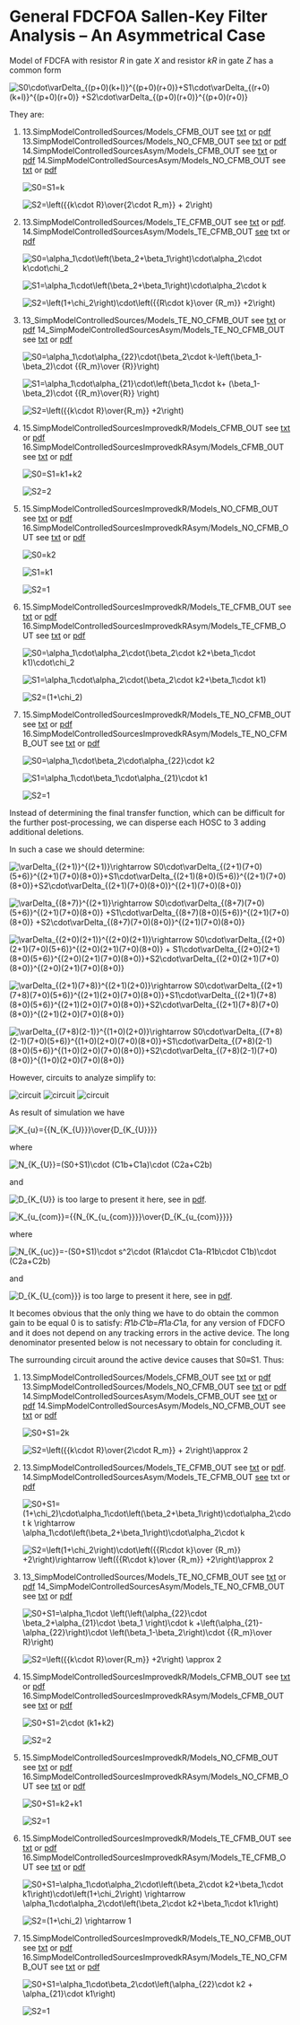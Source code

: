 # General FDCFOA Sallen-Key Filter Analysis – An Asymmetrical Case

Model of FDCFA with resistor *R* in gate *X* and resistor *kR* in gate *Z* has a common form

<!-- $S0\cdot\varDelta_{(p+0)(k+l)}^{(p+0)(r+0)}+S1\cdot\varDelta_{(r+0)(k+l)}^{(p+0)(r+0)} +S2\cdot\varDelta_{(p+0)(r+0)}^{(p+0)(r+0)}$  -->
![S0\cdot\varDelta_{(p+0)(k+l)}^{(p+0)(r+0)}+S1\cdot\varDelta_{(r+0)(k+l)}^{(p+0)(r+0)} +S2\cdot\varDelta_{(p+0)(r+0)}^{(p+0)(r+0)}](https://render.githubusercontent.com/render/math?math=S0%5Ccdot%5CvarDelta_%7B(p%2B0)(k%2Bl)%7D%5E%7B(p%2B0)(r%2B0)%7D%2BS1%5Ccdot%5CvarDelta_%7B(r%2B0)(k%2Bl)%7D%5E%7B(p%2B0)(r%2B0)%7D%20%2BS2%5Ccdot%5CvarDelta_%7B(p%2B0)(r%2B0)%7D%5E%7B(p%2B0)(r%2B0)%7D)

They are:

1. 13.SimpModelControlledSources/Models_CFMB_OUT
    see [txt](../13.%20SimpModelControlledSources/Models_CFMB_OUT%20Ideal.txt) or [pdf](../13.%20SimpModelControlledSources/Models_NO_CFMB%20Ideal.txt)
    13.SimpModelControlledSources/Models_NO_CFMB_OUT see [txt](../13.%20SimpModelControlledSources/Models_NO_CFMB%20Ideal.txt) or [pdf](../13.%20SimpModelControlledSources/Models_NO_CFMB%20Ideal.pdf)
   14.SimpModelControlledSourcesAsym/Models_CFMB_OUT see [txt](../14.%20SimpModelControlledSourcesAsym/Models_CFMB_OUT.txt) or [pdf](../14.%20SimpModelControlledSourcesAsym/Models_NO_CFMB_OUT.pdf)
   14.SimpModelControlledSourcesAsym/Models_NO_CFMB_OUT see [txt](../14.%20SimpModelControlledSourcesAsym/ModelsTE_NO_CFMB.txt) or [pdf](../14.%20SimpModelControlledSourcesAsym/ModelsTE_NO_CFMB.pdf)

    ![S0=S1=k](https://render.githubusercontent.com/render/math?math=S0%3DS1%3Dk)
    <!-- $S0=S1=k$ -->
    ![S2=\left({{k\cdot R}\over{2\cdot R_m}} + 2\right)](https://render.githubusercontent.com/render/math?math=S2%3D%5Cleft(%7B%7Bk%5Ccdot%20R%7D%5Cover%7B2%5Ccdot%20R_m%7D%7D%20%2B%202%5Cright))
    <!-- $S2=\left({{k\cdot R}\over{2\cdot R_m}} + 2\right)$ -->

2.	13.SimpModelControlledSources/Models_TE_CFMB_OUT see [txt](../13.%20SimpModelControlledSources/Models_TE_CFMB_OUT.txt)  or [pdf](../13.%20SimpModelControlledSources/Models_TE_NO_CFMB_OUT.pdf).
    14.SimpModelControlledSourcesAsym/Models_TE_CFMB_OUT [see](../14.%20SimpModelControlledSourcesAsym/ModelsTE_CFMB.txt) txt or [pdf](../14.%20SimpModelControlledSourcesAsym/ModelsTE_CFMB.pdf)

    ![S0=\alpha_1\cdot\left(\beta_2+\beta_1\right)\cdot\alpha_2\cdot k\cdot\chi_2](https://render.githubusercontent.com/render/math?math=S0%3D%5Calpha_1%5Ccdot%5Cleft(%5Cbeta_2%2B%5Cbeta_1%5Cright)%5Ccdot%5Calpha_2%5Ccdot%20k%5Ccdot%5Cchi_2)
    <!-- $S0=\alpha_1\cdot\left(\beta_2+\beta_1\right)\cdot\alpha_2\cdot k\cdot\chi_2$ -->
    ![S1=\alpha_1\cdot\left(\beta_2+\beta_1\right)\cdot\alpha_2\cdot k](https://render.githubusercontent.com/render/math?math=S1%3D%5Calpha_1%5Ccdot%5Cleft(%5Cbeta_2%2B%5Cbeta_1%5Cright)%5Ccdot%5Calpha_2%5Ccdot%20k)
    <!-- $S1=\alpha_1\cdot\left(\beta_2+\beta_1\right)\cdot\alpha_2\cdot k$ -->
    ![S2=\left(1+\chi_2\right)\cdot\left({{R\cdot k}\over {R_m}} +2\right)](https://render.githubusercontent.com/render/math?math=S2%3D%5Cleft(1%2B%5Cchi_2%5Cright)%5Ccdot%5Cleft(%7B%7BR%5Ccdot%20k%7D%5Cover%20%7BR_m%7D%7D%20%2B2%5Cright))
    <!-- $S2=\left(1+\chi_2\right)\cdot\left({{R\cdot k}\over {R_m}} +2\right)$ -->

3. 13_SimpModelControlledSources/Models_TE_NO_CFMB_OUT see [txt](../13.13.%20SimpModelControlledSources/Models_TE_NO_CFMB_OUT.txt) or [pdf](../13.%20SimpModelControlledSources/Models_TE_NO_CFMB_OUT.pdf)
    14_SimpModelControlledSourcesAsym/Models_TE_NO_CFMB_OUT see [txt](14.../14.%20SimpModelControlledSourcesAsym/ModelsTE_NO_CFMB.txt) or [pdf](14.../14.%20SimpModelControlledSourcesAsym/Models_TE_NO_CFMB.pdf)

    ![S0=\alpha_1\cdot\alpha_{22}\cdot(\beta_2\cdot k-\left(\beta_1-\beta_2)\cdot {{R_m}\over {R}}\right)](https://render.githubusercontent.com/render/math?math=S0%3D%5Calpha_1%5Ccdot%5Calpha_%7B22%7D%5Ccdot(%5Cbeta_2%5Ccdot%20k-%5Cleft(%5Cbeta_1-%5Cbeta_2)%5Ccdot%20%7B%7BR_m%7D%5Cover%20%7BR%7D%7D%5Cright))
    <!-- $S0=\alpha_1\cdot\alpha_{22}\cdot(\beta_2\cdot k-\left(\beta_1-\beta_2)\cdot {{R_m}\over {R}}\right)$ -->
    ![S1=\alpha_1\cdot\alpha_{21}\cdot\left(\beta_1\cdot k+ (\beta_1-\beta_2)\cdot {{R_m}\over{R}}  \right)](https://render.githubusercontent.com/render/math?math=S1%3D%5Calpha_1%5Ccdot%5Calpha_%7B21%7D%5Ccdot%5Cleft(%5Cbeta_1%5Ccdot%20k%2B%20(%5Cbeta_1-%5Cbeta_2)%5Ccdot%20%7B%7BR_m%7D%5Cover%7BR%7D%7D%20%20%5Cright))
    <!-- $S1=\alpha_1\cdot\alpha_{21}\cdot\left(\beta_1\cdot k+ (\beta_1-\beta_2)\cdot {{R_m}\over{R}}  \right)$ -->
    ![S2=\left({{k\cdot R}\over{R_m}} +2\right)](https://render.githubusercontent.com/render/math?math=S2%3D%5Cleft(%7B%7Bk%5Ccdot%20R%7D%5Cover%7BR_m%7D%7D%20%2B2%5Cright))
    <!-- $S2=\left({{k\cdot R}\over{R_m}} +2\right)$ -->

4. 15.SimpModelControlledSourcesImprovedkR/Models_CFMB_OUT see [txt](../15.%20SimpModelControlledSourcesImprovedkR/Models_CFMB.txt) or [pdf](../15.%20SimpModelControlledSourcesImprovedkR/Models_NO_CFMB_OUT.pdf)
    16.SimpModelControlledSourcesImprovedkRAsym/Models_CFMB_OUT see [txt](../16.%20SimpModelControlledSourcesImprovedkRAsym/Models_CFMB_OUT.txt) or [pdf](../16.%20SimpModelControlledSourcesImprovedkRAsym/Models_NO_CFMB_OUT.pdf)
 
    ![S0=S1=k1+k2](https://render.githubusercontent.com/render/math?math=S0%3DS1%3Dk1%2Bk2)
    <!-- $S0=S1=k1+k2$ -->
    ![S2=2](https://render.githubusercontent.com/render/math?math=S2%3D2)
    <!-- $S2=2$ -->
	
5. 15.SimpModelControlledSourcesImprovedkR/Models_NO_CFMB_OUT see [txt](../15.%20SimpModelControlledSourcesImprovedkR/Models_NO_CFMB.docx) or [pdf](../15.%20SimpModelControlledSourcesImprovedkR/Models_NO_CFMB.pdf)
    16.SimpModelControlledSourcesImprovedkRAsym/Models_NO_CFMB_OUT see [txt](../16.%20SimpModelControlledSourcesImprovedkRAsym/Models_NO_CFMB.txt) or [pdf](../16.%20SimpModelControlledSourcesImprovedkRAsym/Models_NO_CFMB.pdf)

    ![S0=k2](https://render.githubusercontent.com/render/math?math=S0%3Dk2)
    <!-- $S0=k2$ -->
    ![S1=k1](https://render.githubusercontent.com/render/math?math=S1%3Dk1)
    <!-- $S1=k1$ -->
    
    ![S2=1](https://render.githubusercontent.com/render/math?math=S2%3D1)
    <!-- $S2=1$ -->

6. 15.SimpModelControlledSourcesImprovedkR/Models_TE_CFMB_OUT see [txt](../15.%20SimpModelControlledSourcesImprovedkR/ModelsTE_CFMB.txt) or [pdf](../15.%20SimpModelControlledSourcesImprovedkR/ModelsTE_CFMB.pdf)
    16.SimpModelControlledSourcesImprovedkRAsym/Models_TE_CFMB_OUT see [txt](../16.%20SimpModelControlledSourcesImprovedkRAsym/ModelsTE_NO_CFMB.txt) or [pdf](../16.%20SimpModelControlledSourcesImprovedkRAsym/ModelsTE_NO_CFMB.pdf)

    ![S0=\alpha_1\cdot\alpha_2\cdot(\beta_2\cdot k2+\beta_1\cdot k1)\cdot\chi_2](https://render.githubusercontent.com/render/math?math=S0%3D%5Calpha_1%5Ccdot%5Calpha_2%5Ccdot(%5Cbeta_2%5Ccdot%20k2%2B%5Cbeta_1%5Ccdot%20k1)%5Ccdot%5Cchi_2)
    <!-- $S0=\alpha_1\cdot\alpha_2\cdot(\beta_2\cdot k2+\beta_1\cdot k1)\cdot\chi_2$
     -->
    ![S1=\alpha_1\cdot\alpha_2\cdot(\beta_2\cdot k2+\beta_1\cdot k1)](https://render.githubusercontent.com/render/math?math=S1%3D%5Calpha_1%5Ccdot%5Calpha_2%5Ccdot(%5Cbeta_2%5Ccdot%20k2%2B%5Cbeta_1%5Ccdot%20k1)) 
    <!-- $S1=\alpha_1\cdot\alpha_2\cdot(\beta_2\cdot k2+\beta_1\cdot k1)$ -->
    ![S2=(1+\chi_2)](https://render.githubusercontent.com/render/math?math=S2%3D(1%2B%5Cchi_2))
    <!-- $S2=(1+\chi_2)$ -->
	
 7. 15.SimpModelControlledSourcesImprovedkR/Models_TE_NO_CFMB_OUT see [txt](../15.%20SimpModelControlledSourcesImprovedkR/ModelsTE_NO_CFMB.txt) or [pdf](../15.%20SimpModelControlledSourcesImprovedkR/ModelsTE_NO_CFMB.pdf)
    16.SimpModelControlledSourcesImprovedkRAsym/Models_TE_NO_CFMB_OUT see [txt](../16.%20SimpModelControlledSourcesImprovedkRAsym/ModelsTE_NO_CFMB.txt) or [pdf](../16.%20SimpModelControlledSourcesImprovedkRAsym/ModelsTE_NO_CFMB.pdf)

    ![S0=\alpha_1\cdot\beta_2\cdot\alpha_{22}\cdot k2](https://render.githubusercontent.com/render/math?math=S0%3D%5Calpha_1%5Ccdot%5Cbeta_2%5Ccdot%5Calpha_%7B22%7D%5Ccdot%20k2)
    <!-- $S0=\alpha_1\cdot\beta_2\cdot\alpha_{22}\cdot k2$ -->
    ![S1=\alpha_1\cdot\beta_1\cdot\alpha_{21}\cdot k1](https://render.githubusercontent.com/render/math?math=S1%3D%5Calpha_1%5Ccdot%5Cbeta_1%5Ccdot%5Calpha_%7B21%7D%5Ccdot%20k1)
    <!-- $S1=\alpha_1\cdot\beta_1\cdot\alpha_{21}\cdot k1$ -->
    ![S2=1](https://render.githubusercontent.com/render/math?math=S2%3D1)
    <!-- $S2=1$ -->

Instead of determining the final transfer function, which can be difficult for the further post-processing, we can disperse each HOSC to 3 adding additional deletions.

In such a case we should determine:

![\varDelta_{(2+1)}^{(2+1)}\rightarrow S0\cdot\varDelta_{(2+1)(7+0)(5+6)}^{(2+1)(7+0)(8+0)}+S1\cdot\varDelta_{(2+1)(8+0)(5+6)}^{(2+1)(7+0)(8+0)}+S2\cdot\varDelta_{(2+1)(7+0)(8+0)}^{(2+1)(7+0)(8+0)}](https://render.githubusercontent.com/render/math?math=%5CvarDelta_%7B(2%2B1)%7D%5E%7B(2%2B1)%7D%5Crightarrow%20S0%5Ccdot%5CvarDelta_%7B(2%2B1)(7%2B0)(5%2B6)%7D%5E%7B(2%2B1)(7%2B0)(8%2B0)%7D%2BS1%5Ccdot%5CvarDelta_%7B(2%2B1)(8%2B0)(5%2B6)%7D%5E%7B(2%2B1)(7%2B0)(8%2B0)%7D%2BS2%5Ccdot%5CvarDelta_%7B(2%2B1)(7%2B0)(8%2B0)%7D%5E%7B(2%2B1)(7%2B0)(8%2B0)%7D)
<!-- $\varDelta_{(2+1)}^{(2+1)}\rightarrow S0\cdot\varDelta_{(2+1)(7+0)(5+6)}^{(2+1)(7+0)(8+0)}+S1\cdot\varDelta_{(2+1)(8+0)(5+6)}^{(2+1)(7+0)(8+0)}+S2\cdot\varDelta_{(2+1)(7+0)(8+0)}^{(2+1)(7+0)(8+0)}$ -->

![\varDelta_{(8+7)}^{(2+1)}\rightarrow S0\cdot\varDelta_{(8+7)(7+0)(5+6)}^{(2+1)(7+0)(8+0)} +S1\cdot\varDelta_{(8+7)(8+0)(5+6)}^{(2+1)(7+0)(8+0)} +S2\cdot\varDelta_{(8+7)(7+0)(8+0)}^{(2+1)(7+0)(8+0)}](https://render.githubusercontent.com/render/math?math=%5CvarDelta_%7B(8%2B7)%7D%5E%7B(2%2B1)%7D%5Crightarrow%20S0%5Ccdot%5CvarDelta_%7B(8%2B7)(7%2B0)(5%2B6)%7D%5E%7B(2%2B1)(7%2B0)(8%2B0)%7D%20%2BS1%5Ccdot%5CvarDelta_%7B(8%2B7)(8%2B0)(5%2B6)%7D%5E%7B(2%2B1)(7%2B0)(8%2B0)%7D%20%2BS2%5Ccdot%5CvarDelta_%7B(8%2B7)(7%2B0)(8%2B0)%7D%5E%7B(2%2B1)(7%2B0)(8%2B0)%7D)
<!-- $\varDelta_{(8+7)}^{(2+1)}\rightarrow S0\cdot\varDelta_{(8+7)(7+0)(5+6)}^{(2+1)(7+0)(8+0)} +S1\cdot\varDelta_{(8+7)(8+0)(5+6)}^{(2+1)(7+0)(8+0)} +S2\cdot\varDelta_{(8+7)(7+0)(8+0)}^{(2+1)(7+0)(8+0)}$ -->

![\varDelta_{(2+0)(2+1)}^{(2+0)(2+1)}\rightarrow S0\cdot\varDelta_{(2+0)(2+1)(7+0)(5+6)}^{(2+0)(2+1)(7+0)(8+0)} + S1\cdot\varDelta_{(2+0)(2+1)(8+0)(5+6)}^{(2+0)(2+1)(7+0)(8+0)}+S2\cdot\varDelta_{(2+0)(2+1)(7+0)(8+0)}^{(2+0)(2+1)(7+0)(8+0)}](https://render.githubusercontent.com/render/math?math=%5CvarDelta_%7B(2%2B0)(2%2B1)%7D%5E%7B(2%2B0)(2%2B1)%7D%5Crightarrow%20S0%5Ccdot%5CvarDelta_%7B(2%2B0)(2%2B1)(7%2B0)(5%2B6)%7D%5E%7B(2%2B0)(2%2B1)(7%2B0)(8%2B0)%7D%20%2B%20S1%5Ccdot%5CvarDelta_%7B(2%2B0)(2%2B1)(8%2B0)(5%2B6)%7D%5E%7B(2%2B0)(2%2B1)(7%2B0)(8%2B0)%7D%2BS2%5Ccdot%5CvarDelta_%7B(2%2B0)(2%2B1)(7%2B0)(8%2B0)%7D%5E%7B(2%2B0)(2%2B1)(7%2B0)(8%2B0)%7D)
<!-- $\varDelta_{(2+0)(2+1)}^{(2+0)(2+1)}\rightarrow S0\cdot\varDelta_{(2+0)(2+1)(7+0)(5+6)}^{(2+0)(2+1)(7+0)(8+0)} + S1\cdot\varDelta_{(2+0)(2+1)(8+0)(5+6)}^{(2+0)(2+1)(7+0)(8+0)}+S2\cdot\varDelta_{(2+0)(2+1)(7+0)(8+0)}^{(2+0)(2+1)(7+0)(8+0)}$ -->

![\varDelta_{(2+1)(7+8)}^{(2+1)(2+0)}\rightarrow S0\cdot\varDelta_{(2+1)(7+8)(7+0)(5+6)}^{(2+1)(2+0)(7+0)(8+0)}+S1\cdot\varDelta_{(2+1)(7+8)(8+0)(5+6)}^{(2+1)(2+0)(7+0)(8+0)}+S2\cdot\varDelta_{(2+1)(7+8)(7+0)(8+0)}^{(2+1)(2+0)(7+0)(8+0)}](https://render.githubusercontent.com/render/math?math=%5CvarDelta_%7B(2%2B1)(7%2B8)%7D%5E%7B(2%2B1)(2%2B0)%7D%5Crightarrow%20S0%5Ccdot%5CvarDelta_%7B(2%2B1)(7%2B8)(7%2B0)(5%2B6)%7D%5E%7B(2%2B1)(2%2B0)(7%2B0)(8%2B0)%7D%2BS1%5Ccdot%5CvarDelta_%7B(2%2B1)(7%2B8)(8%2B0)(5%2B6)%7D%5E%7B(2%2B1)(2%2B0)(7%2B0)(8%2B0)%7D%2BS2%5Ccdot%5CvarDelta_%7B(2%2B1)(7%2B8)(7%2B0)(8%2B0)%7D%5E%7B(2%2B1)(2%2B0)(7%2B0)(8%2B0)%7D)
<!-- $\varDelta_{(2+1)(7+8)}^{(2+1)(2+0)}\rightarrow S0\cdot\varDelta_{(2+1)(7+8)(7+0)(5+6)}^{(2+1)(2+0)(7+0)(8+0)}+S1\cdot\varDelta_{(2+1)(7+8)(8+0)(5+6)}^{(2+1)(2+0)(7+0)(8+0)}+S2\cdot\varDelta_{(2+1)(7+8)(7+0)(8+0)}^{(2+1)(2+0)(7+0)(8+0)}$  -->

![\varDelta_{(7+8)(2-1)}^{(1+0)(2+0)}\rightarrow S0\cdot\varDelta_{(7+8)(2-1)(7+0)(5+6)}^{(1+0)(2+0)(7+0)(8+0)}+S1\cdot\varDelta_{(7+8)(2-1)(8+0)(5+6)}^{(1+0)(2+0)(7+0)(8+0)}+S2\cdot\varDelta_{(7+8)(2-1)(7+0)(8+0)}^{(1+0)(2+0)(7+0)(8+0)}](https://render.githubusercontent.com/render/math?math=%5CvarDelta_%7B(7%2B8)(2-1)%7D%5E%7B(1%2B0)(2%2B0)%7D%5Crightarrow%20S0%5Ccdot%5CvarDelta_%7B(7%2B8)(2-1)(7%2B0)(5%2B6)%7D%5E%7B(1%2B0)(2%2B0)(7%2B0)(8%2B0)%7D%2BS1%5Ccdot%5CvarDelta_%7B(7%2B8)(2-1)(8%2B0)(5%2B6)%7D%5E%7B(1%2B0)(2%2B0)(7%2B0)(8%2B0)%7D%2BS2%5Ccdot%5CvarDelta_%7B(7%2B8)(2-1)(7%2B0)(8%2B0)%7D%5E%7B(1%2B0)(2%2B0)(7%2B0)(8%2B0)%7D)
<!-- $\varDelta_{(7+8)(2-1)}^{(1+0)(2+0)}\rightarrow S0\cdot\varDelta_{(7+8)(2-1)(7+0)(5+6)}^{(1+0)(2+0)(7+0)(8+0)}+S1\cdot\varDelta_{(7+8)(2-1)(8+0)(5+6)}^{(1+0)(2+0)(7+0)(8+0)}+S2\cdot\varDelta_{(7+8)(2-1)(7+0)(8+0)}^{(1+0)(2+0)(7+0)(8+0)}$  -->

However, circuits to analyze simplify to:


![circuit](FDCFOA_BlackBox_Asym_K_u1.svg)
![circuit](FDCFOA_BlackBox_Asym_K_u2.svg)
![circuit](FDCFOA_BlackBox_Asym_K_uc.svg)

As result of simulation we have

![K_{u}={{N_{K_{U}}}\over{D_{K_{U}}}}](https://render.githubusercontent.com/render/math?math=K_%7Bu%7D%3D%7B%7BN_%7BK_%7BU%7D%7D%7D%5Cover%7BD_%7BK_%7BU%7D%7D%7D%7D)
<!-- $K_{u}={{N_{K_{U}}}\over{D_{K_{U}}}}$ -->
where

![N_{K_{U}}=(S0+S1)\cdot (C1b+C1a)\cdot (C2a+C2b)](https://render.githubusercontent.com/render/math?math=N_%7BK_%7BU%7D%7D%3D(S0%2BS1)%5Ccdot%20(C1b%2BC1a)%5Ccdot%20(C2a%2BC2b))
<!-- $N_{K_{U}}=(S0+S1)\cdot (C1b+C1a)\cdot (C2a+C2b)$ -->

and

![D_{K_{U}}](https://render.githubusercontent.com/render/math?math=D_%7BK_%7BU%7D%7D) <!-- $D_{K_{U}}$ --> is too large to present it here, see in [pdf](Models.pdf).


![K_{u_{com}}={{N_{K_{u_{com}}}}\over{D_{K_{u_{com}}}}}](https://render.githubusercontent.com/render/math?math=K_%7Bu_%7Bcom%7D%7D%3D%7B%7BN_%7BK_%7Bu_%7Bcom%7D%7D%7D%7D%5Cover%7BD_%7BK_%7Bu_%7Bcom%7D%7D%7D%7D%7D)
<!-- $K_{u_{com}}={{N_{K_{u_{com}}}}\over{D_{K_{u_{com}}}}}$ -->

where

![N_{K_{uc}}=-(S0+S1)\cdot s^2\cdot (R1a\cdot C1a-R1b\cdot C1b)\cdot (C2a+C2b)](https://render.githubusercontent.com/render/math?math=N_%7BK_%7Buc%7D%7D%3D-(S0%2BS1)%5Ccdot%20s%5E2%5Ccdot%20(R1a%5Ccdot%20C1a-R1b%5Ccdot%20C1b)%5Ccdot%20(C2a%2BC2b))
<!-- $N_{K_{uc}}=-(S0+S1)\cdot s^2\cdot (R1a\cdot C1a-R1b\cdot C1b)\cdot (C2a+C2b)$ -->

and

![D_{K_{U_{com}}}](https://render.githubusercontent.com/render/math?math=D_%7BK_%7BU_%7Bcom%7D%7D%7D) <!-- $D_{K_{U_{com}}}$ --> is too large to present it here, see in [pdf](Models.pdf).

It becomes obvious that the only thing we have to do obtain the common gain to be equal 0 is to satisfy: 𝑅1𝑏⋅𝐶1𝑏=𝑅1𝑎⋅𝐶1𝑎, for any version of FDCFO and it does not depend on any tracking errors in the active device. The long denominator presented below is not necessary to obtain for concluding it.

The surrounding circuit around the active device causes that S0≡S1. Thus:

1. 13.SimpModelControlledSources/Models_CFMB_OUT
    see [txt](../13.%20SimpModelControlledSources/Models_CFMB_OUT%20Ideal.txt) or [pdf](../13.%20SimpModelControlledSources/Models_NO_CFMB%20Ideal.txt)
    13.SimpModelControlledSources/Models_NO_CFMB_OUT see [txt](../13.%20SimpModelControlledSources/Models_NO_CFMB%20Ideal.txt) or [pdf](../13.%20SimpModelControlledSources/Models_NO_CFMB%20Ideal.pdf)
   14.SimpModelControlledSourcesAsym/Models_CFMB_OUT see [txt](../14.%20SimpModelControlledSourcesAsym/Models_CFMB_OUT.txt) or [pdf](../14.%20SimpModelControlledSourcesAsym/Models_NO_CFMB_OUT.pdf)
   14.SimpModelControlledSourcesAsym/Models_NO_CFMB_OUT see [txt](../14.%20SimpModelControlledSourcesAsym/ModelsTE_NO_CFMB.txt) or [pdf](../14.%20SimpModelControlledSourcesAsym/ModelsTE_NO_CFMB.pdf)

    ![S0+S1=2k](https://render.githubusercontent.com/render/math?math=S0%2BS1%3D2k)
    <!-- $S0+S1=2k$ -->

    ![S2=\left({{k\cdot R}\over{2\cdot R_m}} + 2\right)\approx 2](https://render.githubusercontent.com/render/math?math=S2%3D%5Cleft(%7B%7Bk%5Ccdot%20R%7D%5Cover%7B2%5Ccdot%20R_m%7D%7D%20%2B%202%5Cright)%5Capprox%202)
    <!-- $S2=\left({{k\cdot R}\over{2\cdot R_m}} + 2\right)\approx 2$ -->

2.	13.SimpModelControlledSources/Models_TE_CFMB_OUT see [txt](../13.%20SimpModelControlledSources/Models_TE_CFMB_OUT.txt)  or [pdf](../13.%20SimpModelControlledSources/Models_TE_NO_CFMB_OUT.pdf).
    14.SimpModelControlledSourcesAsym/Models_TE_CFMB_OUT [see](../14.%20SimpModelControlledSourcesAsym/ModelsTE_CFMB.txt) txt or [pdf](../14.%20SimpModelControlledSourcesAsym/ModelsTE_CFMB.pdf)

    ![S0+S1=(1+\chi_2)\cdot\alpha_1\cdot\left(\beta_2+\beta_1\right)\cdot\alpha_2\cdot k \rightarrow \alpha_1\cdot\left(\beta_2+\beta_1\right)\cdot\alpha_2\cdot k](https://render.githubusercontent.com/render/math?math=S0%2BS1%3D(1%2B%5Cchi_2)%5Ccdot%5Calpha_1%5Ccdot%5Cleft(%5Cbeta_2%2B%5Cbeta_1%5Cright)%5Ccdot%5Calpha_2%5Ccdot%20k%20%5Crightarrow%20%5Calpha_1%5Ccdot%5Cleft(%5Cbeta_2%2B%5Cbeta_1%5Cright)%5Ccdot%5Calpha_2%5Ccdot%20k)
    <!-- $S0+S1=(1+\chi_2)\cdot\alpha_1\cdot\left(\beta_2+\beta_1\right)\cdot\alpha_2\cdot k \rightarrow \alpha_1\cdot\left(\beta_2+\beta_1\right)\cdot\alpha_2\cdot k$ -->

    ![S2=\left(1+\chi_2\right)\cdot\left({{R\cdot k}\over {R_m}} +2\right)\rightarrow \left({{R\cdot k}\over {R_m}} +2\right)\approx 2](https://render.githubusercontent.com/render/math?math=S2%3D%5Cleft(1%2B%5Cchi_2%5Cright)%5Ccdot%5Cleft(%7B%7BR%5Ccdot%20k%7D%5Cover%20%7BR_m%7D%7D%20%2B2%5Cright)%5Crightarrow%20%5Cleft(%7B%7BR%5Ccdot%20k%7D%5Cover%20%7BR_m%7D%7D%20%2B2%5Cright)%5Capprox%202)
    <!-- $S2=\left(1+\chi_2\right)\cdot\left({{R\cdot k}\over {R_m}} +2\right)\rightarrow \left({{R\cdot k}\over {R_m}} +2\right)\approx 2$ -->

3. 13_SimpModelControlledSources/Models_TE_NO_CFMB_OUT see [txt](../13.13.%20SimpModelControlledSources/Models_TE_NO_CFMB_OUT.txt) or [pdf](../13.%20SimpModelControlledSources/Models_TE_NO_CFMB_OUT.pdf)
    14_SimpModelControlledSourcesAsym/Models_TE_NO_CFMB_OUT see [txt](14.../14.%20SimpModelControlledSourcesAsym/ModelsTE_NO_CFMB.txt) or [pdf](14.../14.%20SimpModelControlledSourcesAsym/Models_TE_NO_CFMB.pdf)

    ![S0+S1=\alpha_1\cdot \left(\left(\alpha_{22}\cdot \beta_2+\alpha_{21}\cdot \beta_1 \right)\cdot k +\left(\alpha_{21}-\alpha_{22}\right)\cdot \left(\beta_1-\beta_2\right)\cdot {{R_m}\over R}\right)](https://render.githubusercontent.com/render/math?math=S0%2BS1%3D%5Calpha_1%5Ccdot%20%5Cleft(%5Cleft(%5Calpha_%7B22%7D%5Ccdot%20%5Cbeta_2%2B%5Calpha_%7B21%7D%5Ccdot%20%5Cbeta_1%20%5Cright)%5Ccdot%20k%20%2B%5Cleft(%5Calpha_%7B21%7D-%5Calpha_%7B22%7D%5Cright)%5Ccdot%20%5Cleft(%5Cbeta_1-%5Cbeta_2%5Cright)%5Ccdot%20%7B%7BR_m%7D%5Cover%20R%7D%5Cright))
    <!-- $S0+S1=\alpha_1\cdot \left(\left(\alpha_{22}\cdot \beta_2+\alpha_{21}\cdot \beta_1 \right)\cdot k +\left(\alpha_{21}-\alpha_{22}\right)\cdot \left(\beta_1-\beta_2\right)\cdot {{R_m}\over R}\right)$ -->

    ![S2=\left({{k\cdot R}\over{R_m}} +2\right) \approx 2](https://render.githubusercontent.com/render/math?math=S2%3D%5Cleft(%7B%7Bk%5Ccdot%20R%7D%5Cover%7BR_m%7D%7D%20%2B2%5Cright)%20%5Capprox%202)
    <!-- $S2=\left({{k\cdot R}\over{R_m}} +2\right) \approx 2$ -->

4. 15.SimpModelControlledSourcesImprovedkR/Models_CFMB_OUT see [txt](../15.%20SimpModelControlledSourcesImprovedkR/Models_CFMB.txt) or [pdf](../15.%20SimpModelControlledSourcesImprovedkR/Models_NO_CFMB_OUT.pdf)
    16.SimpModelControlledSourcesImprovedkRAsym/Models_CFMB_OUT see [txt](../16.%20SimpModelControlledSourcesImprovedkRAsym/Models_CFMB_OUT.txt) or [pdf](../16.%20SimpModelControlledSourcesImprovedkRAsym/Models_NO_CFMB_OUT.pdf)
 
    ![S0+S1=2\cdot (k1+k2)](https://render.githubusercontent.com/render/math?math=S0%2BS1%3D2%5Ccdot%20(k1%2Bk2))
    <!-- $S0+S1=2\cdot (k1+k2)$ -->

    ![S2=2](https://render.githubusercontent.com/render/math?math=S2%3D2)
    <!-- $S2=2$ -->
	
5. 15.SimpModelControlledSourcesImprovedkR/Models_NO_CFMB_OUT see [txt](../15.%20SimpModelControlledSourcesImprovedkR/Models_NO_CFMB.docx) or [pdf](../15.%20SimpModelControlledSourcesImprovedkR/Models_NO_CFMB.pdf)
    16.SimpModelControlledSourcesImprovedkRAsym/Models_NO_CFMB_OUT see [txt](../16.%20SimpModelControlledSourcesImprovedkRAsym/Models_NO_CFMB.txt) or [pdf](../16.%20SimpModelControlledSourcesImprovedkRAsym/Models_NO_CFMB.pdf)

    ![S0+S1=k2+k1](https://render.githubusercontent.com/render/math?math=S0%2BS1%3Dk2%2Bk1)
    <!-- $S0+S1=k2+k1$ -->
    
    ![S2=1](https://render.githubusercontent.com/render/math?math=S2%3D1)
    <!-- $S2=1$ -->

6. 15.SimpModelControlledSourcesImprovedkR/Models_TE_CFMB_OUT see [txt](../15.%20SimpModelControlledSourcesImprovedkR/ModelsTE_CFMB.txt) or [pdf](../15.%20SimpModelControlledSourcesImprovedkR/ModelsTE_CFMB.pdf)
    16.SimpModelControlledSourcesImprovedkRAsym/Models_TE_CFMB_OUT see [txt](../16.%20SimpModelControlledSourcesImprovedkRAsym/ModelsTE_NO_CFMB.txt) or [pdf](../16.%20SimpModelControlledSourcesImprovedkRAsym/ModelsTE_NO_CFMB.pdf)

    ![S0+S1=\alpha_1\cdot\alpha_2\cdot\left(\beta_2\cdot k2+\beta_1\cdot k1\right)\cdot\left(1+\chi_2\right) \rightarrow \alpha_1\cdot\alpha_2\cdot\left(\beta_2\cdot k2+\beta_1\cdot k1\right)](https://render.githubusercontent.com/render/math?math=S0%2BS1%3D%5Calpha_1%5Ccdot%5Calpha_2%5Ccdot%5Cleft(%5Cbeta_2%5Ccdot%20k2%2B%5Cbeta_1%5Ccdot%20k1%5Cright)%5Ccdot%5Cleft(1%2B%5Cchi_2%5Cright)%20%5Crightarrow%20%5Calpha_1%5Ccdot%5Calpha_2%5Ccdot%5Cleft(%5Cbeta_2%5Ccdot%20k2%2B%5Cbeta_1%5Ccdot%20k1%5Cright))
    <!-- $S0+S1=\alpha_1\cdot\alpha_2\cdot\left(\beta_2\cdot k2+\beta_1\cdot k1\right)\cdot\left(1+\chi_2\right) \rightarrow \alpha_1\cdot\alpha_2\cdot\left(\beta_2\cdot k2+\beta_1\cdot k1\right)$ -->

    ![S2=(1+\chi_2) \rightarrow 1](https://render.githubusercontent.com/render/math?math=S2%3D(1%2B%5Cchi_2)%20%5Crightarrow%201)
    <!-- $S2=(1+\chi_2) \rightarrow 1$ -->
	
 7. 15.SimpModelControlledSourcesImprovedkR/Models_TE_NO_CFMB_OUT see [txt](../15.%20SimpModelControlledSourcesImprovedkR/ModelsTE_NO_CFMB.txt) or [pdf](../15.%20SimpModelControlledSourcesImprovedkR/ModelsTE_NO_CFMB.pdf)
    16.SimpModelControlledSourcesImprovedkRAsym/Models_TE_NO_CFMB_OUT see [txt](../16.%20SimpModelControlledSourcesImprovedkRAsym/ModelsTE_NO_CFMB.txt) or [pdf](../16.%20SimpModelControlledSourcesImprovedkRAsym/ModelsTE_NO_CFMB.pdf)

    ![S0+S1=\alpha_1\cdot\beta_2\cdot\left(\alpha_{22}\cdot k2 + \alpha_{21}\cdot k1\right)](https://render.githubusercontent.com/render/math?math=S0%2BS1%3D%5Calpha_1%5Ccdot%5Cbeta_2%5Ccdot%5Cleft(%5Calpha_%7B22%7D%5Ccdot%20k2%20%2B%20%5Calpha_%7B21%7D%5Ccdot%20k1%5Cright))
    <!-- $S0+S1=\alpha_1\cdot\beta_2\cdot\left(\alpha_{22}\cdot k2 + \alpha_{21}\cdot k1\right)$ -->

    ![S2=1](https://render.githubusercontent.com/render/math?math=S2%3D1)
    <!-- $S2=1$ -->
